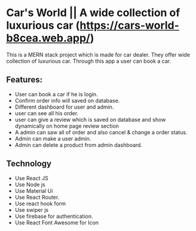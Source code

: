 # Car's World || A wide collection of luxurious car (https://cars-world-b8cea.web.app/)

This is a MERN stack project which is made for car dealer. They offer wide collection of luxurious car. Through this app  a user can book a car.

## Features:
- User can book a car if he is login.
- Confirm order info will saved on database.
- Different dashboard for user and admin.
- user can see all his order.
- user can give a review which is saved on database and show dynamically on home page review section
- A admin can saw all of order and also cancel & change a order status.
- Admin can make a user admin.
- Admin can delete a product from admin dashboard.

## Technology
- Use React JS
- Use Node js
- Use Material Ui
- Use React Router.
- Use react hook form
- Use swiper js
- Use firebase for authentication.
- Use React Font Awesome for Icon
